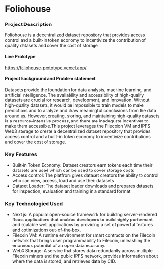 # Foliohouse

### Project Description
Foliohouse is a decentralized dataset repository that provides access control and a built-in token economy to incentivize the contribution of quality datasets and cover the cost of storage

#### Live Prototype
https://foliohouse-prototype.vercel.app/

#### Project Background and Problem statement
Datasets provide the foundation for data analysis, machine learning, and artificial intelligence. The availability and accessibility of high-quality datasets are crucial for research, development, and innovation. Without high-quality datasets, it would be impossible to train models to make predictions and to analyze and draw meaningful conclusions from the data around us. However, creating, storing, and maintaining high-quality datasets is a resource-intensive process, and there are inadequate incentives to make them accessible.This project leverages the Filecoion VM and IPFS Web3 storage to create a decentralized dataset repository that provides access control and a built-in token economy to incentivize contributions and cover the cost of storage.

### Key Features
- Built-in Token Economy: Dataset creators earn tokens each time their datasets are used which can be used to cover storage costs
- Access control: The platfrom gives dataset creators the ability to control who can view, access, load and use their datasets
- Dataset Loader: The dataset loader downloads and prepares datasets for inspection, evaluation and training in a standard format


### Key Technologied Used
- Next js: 
A popular open-source framework for building server-rendered React applications that enables developers to build highly performant and scalable web applications by providing a set of powerful features and optimizations out-of-the-box.
- Filecoin VM: 
A runtime environment for smart contracts  on the Filecoin network that brings user programmability to Filecoin, unleashing the enormous potential of an open data economy.
- Web3 Storage: 
A service that stores data redundantly across multiple Filecoin miners and the public IPFS network, provides information about where the data is stored, and retrieves data by CID.





